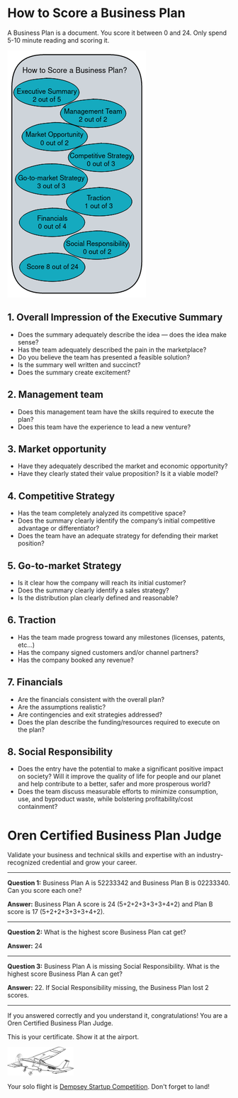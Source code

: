 <!-- numbers -->

# How to Score a Business Plan

A Business Plan is a document. You score it between 0 and 24. Only spend 5-10 minute reading and scoring it.

![score](how-to-score-a-business-plan.png)

## 1. Overall Impression of the Executive Summary
* Does the summary adequately describe the idea — does the idea make sense?
* Has the team adequately described the pain in the marketplace?
* Do you believe the team has presented a feasible solution?
* Is the summary well written and succinct?
* Does the summary create excitement?

## 2. Management team
* Does this management team have the skills required to execute the plan?
* Does this team have the experience to lead a new venture?

## 3. Market opportunity
* Have they adequately described the market and economic opportunity?
* Have they clearly stated their value proposition? Is it a viable model?

## 4. Competitive Strategy
* Has the team completely analyzed its competitive space?
* Does the summary clearly identify the company’s initial competitive advantage or differentiator?
* Does the team have an adequate strategy for defending their market position?

## 5. Go-to-market Strategy
* Is it clear how the company will reach its initial customer?
* Does the summary clearly identify a sales strategy?
* Is the distribution plan clearly defined and reasonable?

## 6. Traction
* Has the team made progress toward any milestones (licenses, patents, etc…)
* Has the company signed customers and/or channel partners?
* Has the company booked any revenue?

## 7. Financials
* Are the financials consistent with the overall plan?
* Are the assumptions realistic?
* Are contingencies and exit strategies addressed?
* Does the plan describe the funding/resources required to execute on the plan?

## 8. Social Responsibility
* Does the entry have the potential to make a significant positive impact on society? Will it improve the quality of life for people and our planet and help contribute to a better, safer and more prosperous world?
* Does the team discuss measurable efforts to minimize consumption, use, and byproduct waste, while bolstering profitability/cost containment?

# Oren Certified Business Plan Judge

Validate your business and technical skills and expertise with an industry-recognized credential and grow your career.

---

**Question 1:** Business Plan A is 52233342 and Business Plan B is 02233340. Can you score each one?

**Answer:** Business Plan A score is 24 (5+2+2+3+3+3+4+2) and Plan B score is 17 (5+2+2+3+3+3+4+2).

---

**Question 2:** What is the highest score Business Plan cat get?

**Answer:** 24

---

**Question 3:** Business Plan A is missing Social Responsibility. What is the highest score Business Plan A can get?

**Answer:** 22. If Social Responsibility missing, the Business Plan lost 2 scores.

---

If you answered correctly and you understand it, congratulations! You are a Oren Certified Business Plan Judge.

This is your certificate. Show it at the airport.

![score](business-plan-judge-certificate.png)

Your solo flight is [Dempsey Startup Competition](https://foster.uw.edu/centers/buerk-ctr-entrepreneurship/entrepreneurship-competitions/dempsey-startup-competition/). Don't forget to land!
